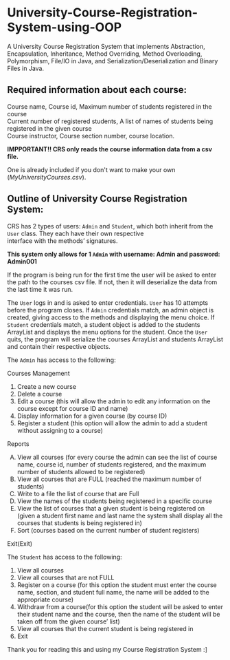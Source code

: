 # University-Course-Registration-System-using-OOP

A University Course Registration System that implements Abstraction, Encapsulation, Inheritance, Method Overriding, Method Overloading, Polymorphism, File/IO in Java, and Serialization/Deserialization and Binary Files in Java.

## Required information about each course: 

Course name, Course id, Maximum number of students registered in the course<br>
Current number of registered students, A list of names of students being registered in the given course <br>
Course instructor, Course section number, course location.     
                                          
**IMPPORTANT!! CRS only reads the course information data from a csv file.**

One is already included if you don't want to make your own (*MyUniversityCourses.csv*). 

## Outline of University Course Registration System:

CRS has 2 types of users: `Admin` and `Student`, which both inherit from the `User` class. They each have their own respective<br> 
interface with the methods’ signatures.

**This system only allows for 1 `Admin` with username: Admin and password: Admin001**

If the program is being run for the first time the user will be asked to enter the path to the courses csv file. If not, then it will deserialize the data from the last time it was run.

The `User` logs in and is asked to enter credentials. `User` has 10 attempts before the program closes. If `Admin` credentials match, an admin object 
is created, giving access to the methods and displaying the menu choice. If `Student` credentials match, a student object is added to the 
students ArrayList and displays the menu options for the student. Once the `User` quits, the program will serialize the courses ArrayList and students 
ArrayList and contain their respective objects.

The `Admin` has access to the following:

Courses Management
  1. Create a new course
  2. Delete a course
  3. Edit a course (this will allow the admin to edit any information on the course except for course ID and name)
  4. Display information for a given course (by course ID)
  5. Register a student (this option will allow the admin to add a student without assigning to a course)

Reports
<ol type="A">
  <li>View all courses (for every course the admin can see the list of course name, course id, number of students registered, and the maximum number of
		 students allowed to be registered)</li>
  <li>View all courses that are FULL (reached the maximum number of students)</li>
  <li>Write to a file the list of course that are Full</li>
  <li>View the names of the students being registered in a specific course</li>
  <li>View the list of courses that a given student is being registered on (given a student first name and last name the system shall display all the 
  courses that students is being registered in)</li>
  <li>Sort (courses based on the current number of student registers)</li>
</ol>

Exit(Exit)

The `Student` has access to the following:

  1. View all courses
  2. View all courses that are not FULL
  3. Register on a course (for this option the student must enter the course name, section, and student full name, the name will be added to the appropriate course) 
  4. Withdraw from a course(for this option the student will be asked to enter their student name and the course, then the name of the student will be taken off from the given course’ list)
  5. View all courses that the current student is being registered in
  6. Exit

Thank you for reading this and using my Course Registration System :]
